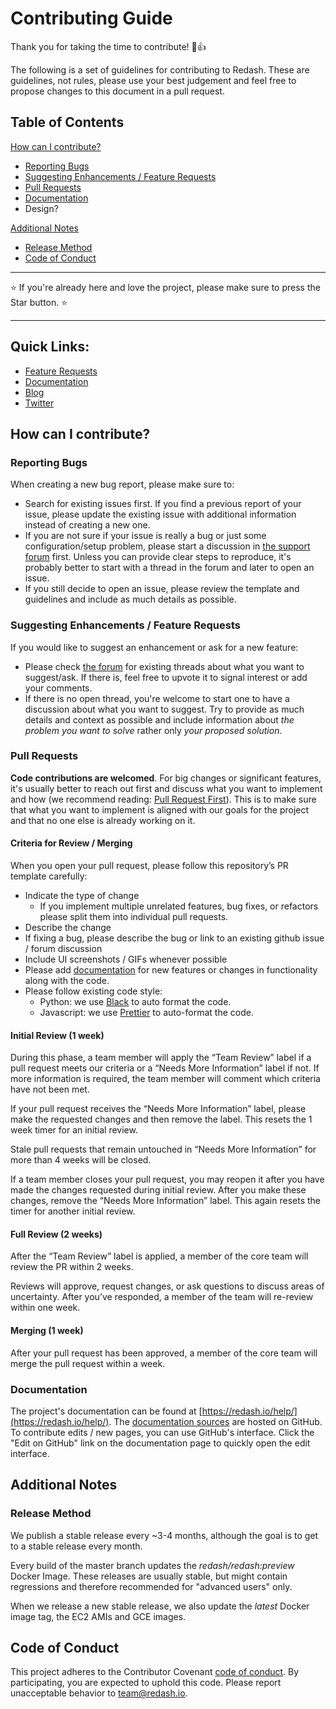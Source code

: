 # Contributing Guide

Thank you for taking the time to contribute! :tada::+1:

The following is a set of guidelines for contributing to Redash. These are guidelines, not rules, please use your best judgement and feel free to propose changes to this document in a pull request.

## Table of Contents

[How can I contribute?](#how-can-i-contribute)

- [Reporting Bugs](#reporting-bugs)
- [Suggesting Enhancements / Feature Requests](#suggesting-enhancements--feature-requests)
- [Pull Requests](#pull-requests)
- [Documentation](#documentation)
- Design?

[Additional Notes](#additional-notes)

- [Release Method](#release-method)
- [Code of Conduct](#code-of-conduct)

---
:star: If you're already here and love the project, please make sure to press the Star button. :star:

---
## Quick Links:

- [Feature Requests](https://discuss.redash.io/c/feature-requests)
- [Documentation](https://redash.io/help/)
- [Blog](https://blog.redash.io/)
- [Twitter](https://twitter.com/getredash)


## How can I contribute?

### Reporting Bugs

When creating a new bug report, please make sure to:

- Search for existing issues first. If you find a previous report of your issue, please update the existing issue with additional information instead of creating a new one.
- If you are not sure if your issue is really a bug or just some configuration/setup problem, please start a discussion in [the support forum](https://discuss.redash.io/c/support) first. Unless you can provide clear steps to reproduce, it's probably better to start with a thread in the forum and later to open an issue.
- If you still decide to open an issue, please review the template and guidelines and include as much details as possible.

### Suggesting Enhancements / Feature Requests

If you would like to suggest an enhancement or ask for a new feature:

- Please check [the forum](https://discuss.redash.io/c/feature-requests/5) for existing threads about what you want to suggest/ask. If there is, feel free to upvote it to signal interest or add your comments.
- If there is no open thread, you're welcome to start one to have a discussion about what you want to suggest. Try to provide as much details and context as possible and include information about *the problem you want to solve* rather only *your proposed solution*.

### Pull Requests

**Code contributions are welcomed**. For big changes or significant features, it's usually better to reach out first and discuss what you want to implement and how (we recommend reading: [Pull Request First](https://medium.com/practical-blend/pull-request-first-f6bb667a9b6#.ozlqxvj36)). This is to make sure that what you want to implement is aligned with our goals for the project and that no one else is already working on it.

#### Criteria for Review / Merging

When you open your pull request, please follow this repository’s PR template carefully:

- Indicate the type of change
  - If you implement multiple unrelated features, bug fixes, or refactors please split them into individual pull requests.
- Describe the change 
- If fixing a bug, please describe the bug or link to an existing github issue / forum discussion
- Include UI screenshots / GIFs whenever possible
- Please add [documentation](#documentation) for new features or changes in functionality along with the code.
- Please follow existing code style:
  - Python: we use [Black](https://github.com/psf/black) to auto format the code.
  - Javascript: we use [Prettier](https://github.com/prettier/prettier) to auto-format the code.

#### Initial Review (1 week)

During this phase, a team member will apply the “Team Review” label if a pull request meets our criteria or a “Needs More Information” label if not. If more information is required, the team member will comment which criteria have not been met.

If your pull request receives the “Needs More Information” label, please make the requested changes and then remove the label. This resets the 1 week timer for an initial review.

Stale pull requests that remain untouched in “Needs More Information” for more than 4 weeks will be closed.

If a team member closes your pull request, you may reopen it after you have made the changes requested during initial review. After you make these changes, remove the “Needs More Information” label. This again resets the timer for another initial review.

#### Full Review (2 weeks)

After the “Team Review” label is applied, a member of the core team will review the PR within 2 weeks. 

Reviews will approve, request changes, or ask questions to discuss areas of uncertainty. After you’ve responded, a member of the team will re-review within one week.

#### Merging (1 week)

After your pull request has been approved, a member of the core team will merge the pull request within a week.

### Documentation

The project's documentation can be found at [https://redash.io/help/](https://redash.io/help/). The [documentation sources](https://github.com/getredash/website/tree/master/src/pages/kb) are hosted on GitHub. To contribute edits / new pages, you can use GitHub's interface. Click the "Edit on GitHub" link on the documentation page to quickly open the edit interface.

## Additional Notes

### Release Method

We publish a stable release every ~3-4 months, although the goal is to get to a stable release every month. 

Every build of the master branch updates the *redash/redash:preview* Docker Image. These releases are usually stable, but might contain regressions and therefore recommended for "advanced users" only.

When we release a new stable release, we also update the *latest* Docker image tag, the EC2 AMIs and GCE images.

## Code of Conduct

This project adheres to the Contributor Covenant [code of conduct](https://redash.io/community/code_of_conduct). By participating, you are expected to uphold this code. Please report unacceptable behavior to team@redash.io.

